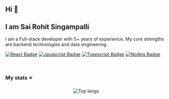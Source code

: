 ## Hi 👋
## I am Sai Rohit Singampalli
I am a Full-stack developer with 5+ years of experience. My core strengths are backend technologies and data engineering.

[![React Badge](https://img.shields.io/badge/-React-61DBFB?style=for-the-badge&labelColor=black&logo=react&logoColor=61DBFB)](#) [![Javascript Badge](https://img.shields.io/badge/-Javascript-F0DB4F?style=for-the-badge&labelColor=black&logo=javascript&logoColor=F0DB4F)](#) [![Typescript Badge](https://img.shields.io/badge/-Typescript-007acc?style=for-the-badge&labelColor=black&logo=typescript&logoColor=007acc)](#) [![Nodejs Badge](https://img.shields.io/badge/-Nodejs-3C873A?style=for-the-badge&labelColor=black&logo=node.js&logoColor=3C873A)](#)





<br/>

### My stats ⭐

<div align="center">

<img alt="Top langs" src="https://github-readme-stats.vercel.app/api/top-langs/?username=sairohitsingampalli&layout=compact&&langs_count=15"/>
</div>



